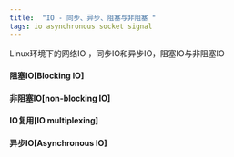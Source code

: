 ```yaml
---
title:  "IO - 同步、异步、阻塞与非阻塞 "
tags: io asynchronous socket signal  
---
```


Linux环境下的网络IO ，同步IO和异步IO，阻塞IO与非阻塞IO
<!--more-->
#### 阻塞IO[Blocking IO]


#### 非阻塞IO[non-blocking IO]


#### IO复用[IO multiplexing]


#### 异步IO[Asynchronous IO]

